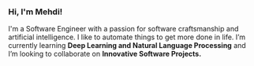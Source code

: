 ### Hi, I'm Mehdi!
I'm a Software Engineer with a passion for software craftsmanship and artificial intelligence. I like to automate things to get more done in life. I’m currently learning **Deep Learning and Natural Language Processing** and I’m looking to collaborate on **Innovative Software Projects.**
